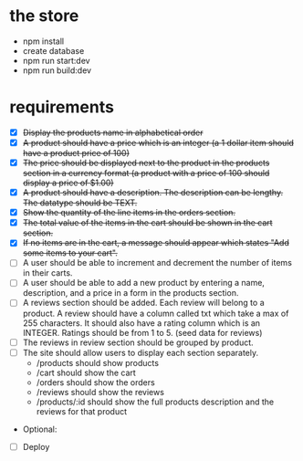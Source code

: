 # the store 

- npm install
- create database
- npm run start:dev
- npm run build:dev

# requirements

- [x] ~~Display the products name in alphabetical order~~
- [x] ~~A product should have a price which is an integer (a 1 dollar item should have a product price of 100)~~
- [x] ~~The price should be displayed next to the product in the products section in a currency format (a product with a price of 100 should display a price of $1.00)~~
- [x] ~~A product should have a description. The description can be lengthy. The datatype should be TEXT.~~
- [x] ~~Show the quantity of the line items in the orders section.~~
- [x] ~~The total value of the items in the cart should be shown in the cart section.~~
- [x] ~~If no items are in the cart, a message should appear which states "Add some items to your cart".~~
- [ ] A user should be able to increment and decrement the number of items in their carts.
- [ ] A user should be able to add a new product by entering a name, description, and a price in a form in the products section.
- [ ] A reviews section should be added. Each review will belong to a product. A review should have a column called txt which take a max of 255 characters. It should also have a rating column which is an INTEGER. Ratings should be from 1 to 5. (seed data for reviews)
- [ ] The reviews in review section should be grouped by product.
- [ ] The site should allow users to display each section separately.
  - /products should show products
  - /cart should show the cart
  - /orders should show the orders
  - /reviews should show the reviews 
  - /products/:id should show the full products description and the reviews for that product
- Optional:
- [ ] Deploy
